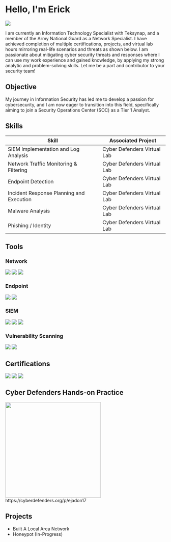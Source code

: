 # Hello, I'm Erick 
<a href="https://linkedin.com/in/erickslinked24"><img src="https://img.shields.io/badge/-LinkedIn-0072b1?&style=for-the-badge&logo=linkedin&logoColor=white" /></a>

I am currently an Information Technology Specialist with Teksynap, and a member of the Army National Guard as a Network Specialist. I have achieved completion of multiple certifications, projects, and virtual lab hours mirroring real-life scenarios and threats as shown below. I am passionate about mitigating cyber security threats and responses where I can use my work experience and gained knowledge, by applying my strong analytic and problem-solving skills. Let me be a part and contributor to your security team! 

## Objective

My journey in Information Security has led me to develop a passion for cybersecurity, and I am now eager to transition into this field, specifically aiming to join a Security Operations Center (SOC) as a Tier 1 Analyst.

## Skills

| Skill                                         | Associated Project         |
|-----------------------------------------------|----------------------------|
| SIEM Implementation and Log Analysis          | Cyber Defenders Virtual Lab|
| Network Traffic Monitoring & Filtering        | Cyber Defenders Virtual Lab|
| Endpoint Detection                            | Cyber Defenders Virtual Lab|
| Incident Response Planning and Execution      | Cyber Defenders Virtual Lab|
| Malware Analysis                              | Cyber Defenders Virtual Lab|
| Phishing / Identity                           | Cyber Defenders Virtual Lab|

## Tools

### Network
<div>
    <img src="https://img.shields.io/badge/-Wireshark-1679A7?&style=for-the-badge&logo=Wireshark&logoColor=white" />
    <img src="https://img.shields.io/badge/-Suricata-EF3B2D?&style=for-the-badge&logo=Suricata&logoColor=white" />
    <img src="https://img.shields.io/badge/-Zeek-777BB4?&style=for-the-badge&logo=Zeek&logoColor=white" />
</div>

### Endpoint
<div>
    <img src="https://img.shields.io/badge/-Microsoft_Defender_for_Endpoint-00A4EF?&style=for-the-badge&logo=Microsoft&logoColor=white" />
    <img src="https://img.shields.io/badge/-Velociraptor-4B275F?&style=for-the-badge&logo=Velociraptor&logoColor=white" />
</div>

### SIEM
<div>
    <img src="https://img.shields.io/badge/-Microsoft_Sentinel-0078D4?&style=for-the-badge&logo=Microsoft&logoColor=white" />
    <img src="https://img.shields.io/badge/-Splunk-000000?&style=for-the-badge&logo=Splunk&logoColor=white" />
    <img src="https://img.shields.io/badge/-Elastic-005571?&style=for-the-badge&logo=Elastic&logoColor=white" />
</div>

### Vulnerability Scanning
</div>
    <img src="https://img.shields.io/badge/tenable%20nessus-lightblue?style=for-the-badge&logoSize=auto" />
    <img src="https://img.shields.io/badge/NMAP-blue?style=for-the-badge&logoSize=auto" />

## Certifications
<div>
<img src="https://img.shields.io/badge/-Security%2B-FF0000?&style=for-the-badge&logo=CompTIA&logoColor=white" />
<img src="https://img.shields.io/badge/C%7CEH-black?style=for-the-badge&logoSize=auto&color=red" />
<img src="https://img.shields.io/badge/WOSS-blue?style=for-the-badge&logoSize=auto" />
</div>

## Cyber Defenders Hands-on Practice
<div>
<img src="https://cyberdefenders-storage.s3.me-central-1.amazonaws.com/profile-badges/ejadon17.png" width="300" /> https://cyberdefenders.org/p/ejadon17

## Projects
- Built A Local Area Network 
- Honeypot (In-Progress) 
